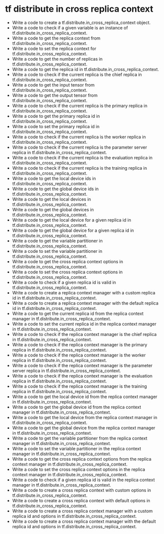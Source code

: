# tf distribute in cross replica context

- Write a code to create a tf.distribute.in_cross_replica_context object.
- Write a code to check if a given variable is an instance of tf.distribute.in_cross_replica_context.
- Write a code to get the replica context from tf.distribute.in_cross_replica_context.
- Write a code to set the replica context for tf.distribute.in_cross_replica_context.
- Write a code to get the number of replicas in tf.distribute.in_cross_replica_context.
- Write a code to get the replica id in tf.distribute.in_cross_replica_context.
- Write a code to check if the current replica is the chief replica in tf.distribute.in_cross_replica_context.
- Write a code to get the input tensor from tf.distribute.in_cross_replica_context.
- Write a code to get the output tensor from tf.distribute.in_cross_replica_context.
- Write a code to check if the current replica is the primary replica in tf.distribute.in_cross_replica_context.
- Write a code to get the primary replica id in tf.distribute.in_cross_replica_context.
- Write a code to set the primary replica id in tf.distribute.in_cross_replica_context.
- Write a code to check if the current replica is the worker replica in tf.distribute.in_cross_replica_context.
- Write a code to check if the current replica is the parameter server replica in tf.distribute.in_cross_replica_context.
- Write a code to check if the current replica is the evaluation replica in tf.distribute.in_cross_replica_context.
- Write a code to check if the current replica is the training replica in tf.distribute.in_cross_replica_context.
- Write a code to get the local device ids in tf.distribute.in_cross_replica_context.
- Write a code to get the global device ids in tf.distribute.in_cross_replica_context.
- Write a code to get the local devices in tf.distribute.in_cross_replica_context.
- Write a code to get the global devices in tf.distribute.in_cross_replica_context.
- Write a code to get the local device for a given replica id in tf.distribute.in_cross_replica_context.
- Write a code to get the global device for a given replica id in tf.distribute.in_cross_replica_context.
- Write a code to get the variable partitioner in tf.distribute.in_cross_replica_context.
- Write a code to set the variable partitioner in tf.distribute.in_cross_replica_context.
- Write a code to get the cross replica context options in tf.distribute.in_cross_replica_context.
- Write a code to set the cross replica context options in tf.distribute.in_cross_replica_context.
- Write a code to check if a given replica id is valid in tf.distribute.in_cross_replica_context.
- Write a code to create a replica context manager with a custom replica id in tf.distribute.in_cross_replica_context.
- Write a code to create a replica context manager with the default replica id in tf.distribute.in_cross_replica_context.
- Write a code to get the current replica id from the replica context manager in tf.distribute.in_cross_replica_context.
- Write a code to set the current replica id in the replica context manager in tf.distribute.in_cross_replica_context.
- Write a code to check if the replica context manager is the chief replica in tf.distribute.in_cross_replica_context.
- Write a code to check if the replica context manager is the primary replica in tf.distribute.in_cross_replica_context.
- Write a code to check if the replica context manager is the worker replica in tf.distribute.in_cross_replica_context.
- Write a code to check if the replica context manager is the parameter server replica in tf.distribute.in_cross_replica_context.
- Write a code to check if the replica context manager is the evaluation replica in tf.distribute.in_cross_replica_context.
- Write a code to check if the replica context manager is the training replica in tf.distribute.in_cross_replica_context.
- Write a code to get the local device id from the replica context manager in tf.distribute.in_cross_replica_context.
- Write a code to get the global device id from the replica context manager in tf.distribute.in_cross_replica_context.
- Write a code to get the local device from the replica context manager in tf.distribute.in_cross_replica_context.
- Write a code to get the global device from the replica context manager in tf.distribute.in_cross_replica_context.
- Write a code to get the variable partitioner from the replica context manager in tf.distribute.in_cross_replica_context.
- Write a code to set the variable partitioner in the replica context manager in tf.distribute.in_cross_replica_context.
- Write a code to get the cross replica context options from the replica context manager in tf.distribute.in_cross_replica_context.
- Write a code to set the cross replica context options in the replica context manager in tf.distribute.in_cross_replica_context.
- Write a code to check if a given replica id is valid in the replica context manager in tf.distribute.in_cross_replica_context.
- Write a code to create a cross replica context with custom options in tf.distribute.in_cross_replica_context.
- Write a code to create a cross replica context with default options in tf.distribute.in_cross_replica_context.
- Write a code to create a cross replica context manager with a custom replica id and options in tf.distribute.in_cross_replica_context.
- Write a code to create a cross replica context manager with the default replica id and options in tf.distribute.in_cross_replica_context.